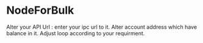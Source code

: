 # NodeForBulk

Alter your API Url : enter your ipc url to it.
Alter account address which have balance in it.
Adjust loop according to your requirment.
